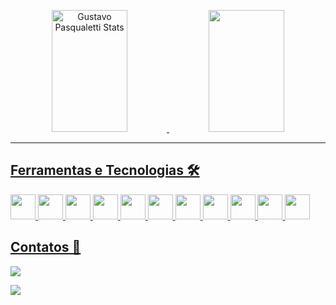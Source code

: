 <p align = "center">
  <a href="https://github.com/GustavoPasqualetti">

  <div align="center">
   <img width="49%" height="195px" src="https://github-readme-stats.vercel.app/api?username=GustavoPasqualetti&show_icons=true&count_private=true&hide_border=true&ring_color=845eff&title_color=ffffff&icon_color=845eff&rankcircle_color=845eff&text_color=ffffff&bg_color=0d1117" alt="Gustavo Pasqualetti Stats"/> 
    
  <img width="49%px" height="195px" src="https://github-readme-stats.vercel.app/api/top-langs/?username=GustavoPasqualetti&layout=compact&langs_count=7&color=ea1233&title_color=ffffff&icon_color=ea1233&rankcircle_color=ea1233&text_color=ffffff&bg_color=0d1117"/>
  </div>

 
</p>

 
 <hr>

## Ferramentas e Tecnologias 🛠️
 <img src="https://cdn.jsdelivr.net/gh/devicons/devicon/icons/csharp/csharp-original.svg" width="40" height="40"/> <img src="https://cdn.jsdelivr.net/gh/devicons/devicon/icons/html5/html5-original.svg" width="40" height="40" /> <img src="https://cdn.jsdelivr.net/gh/devicons/devicon/icons/css3/css3-original.svg" width="40" height="40" /> <img src="https://cdn.jsdelivr.net/gh/devicons/devicon/icons/javascript/javascript-original.svg" width="40" height="40"/>
<img src="https://cdn.jsdelivr.net/gh/devicons/devicon/icons/figma/figma-original.svg" width="40" height="40" /> <img src="https://cdn.jsdelivr.net/gh/devicons/devicon/icons/trello/trello-plain.svg" width="40" height="40" /> <img src="https://cdn.jsdelivr.net/gh/devicons/devicon/icons/vscode/vscode-original.svg" width="40" height="40" /> <img src="https://cdn.jsdelivr.net/gh/devicons/devicon/icons/visualstudio/visualstudio-plain.svg" width="40" height="40" /> <img src="https://cdn.jsdelivr.net/gh/devicons/devicon/icons/react/react-original.svg" width="40" height="40"/> <img src="https://cdn.jsdelivr.net/gh/devicons/devicon/icons/git/git-original.svg" width="40" height="40" /> <img src="https://cdn.jsdelivr.net/gh/devicons/devicon/icons/nodejs/nodejs-plain.svg" width="40" height="40"/> 

## Contatos 📱 

<a href="https://www.linkedin.com/in/gustavo-pasqualetti-03abb2275/" target="_blank"><img loading="lazy" src="https://img.shields.io/badge/-LinkedIn-%230077B5?style=for-the-badge&logo=linkedin&logoColor=white" target="_blank"></a>

<a href = "gustavopasqualetti@gmail.com"><img loading="lazy" src="https://img.shields.io/badge/Gmail-D14836?style=for-the-badge&logo=gmail&logoColor=white" target="_blank"></a>
